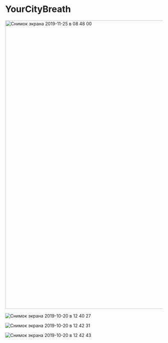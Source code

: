 # YourCityBreath

<img width="923" alt="Снимок экрана 2019-11-25 в 08 48 00" src="https://user-images.githubusercontent.com/32276751/69518456-4c52e700-0f60-11ea-893d-1f93b28d3258.png">

![Снимок экрана 2019-10-20 в 12 40 27](https://user-images.githubusercontent.com/32276751/69518536-799f9500-0f60-11ea-92b8-7e930a980b6e.png)

![Снимок экрана 2019-10-20 в 12 42 31](https://user-images.githubusercontent.com/32276751/69518566-94720980-0f60-11ea-96d4-f1f97a4e8a0d.png)

![Снимок экрана 2019-10-20 в 12 42 43](https://user-images.githubusercontent.com/32276751/69518596-a8b60680-0f60-11ea-95e3-22c29f7d4bc8.png)
